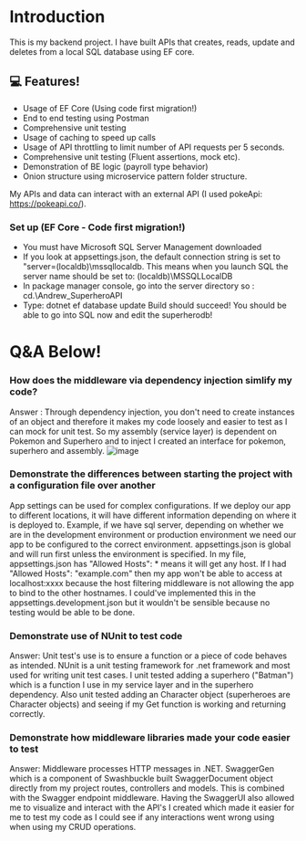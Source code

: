 # Introduction

This is my backend project. I have built APIs that creates, reads, update and deletes from a local SQL database using EF core.

## :computer: Features!
- Usage of EF Core (Using code first migration!)
- End to end testing using Postman
- Comprehensive unit testing
- Usage of caching to speed up calls 
- Usage of API throttling to limit number of API requests per 5 seconds.
- Comprehensive unit testing (Fluent assertions, mock etc).
- Demonstration of BE logic (payroll type behavior)
- Onion structure using microservice pattern folder structure.

My APIs and data can interact with an external API (I used pokeApi: https://pokeapi.co/).

### Set up (EF Core - Code first migration!)
- You must have Microsoft SQL Server Management downloaded
- If you look at appsettings.json, the default connection string is set to "server=(localdb)\\mssqllocaldb. This means when you launch SQL the server name should be set to:    (localdb)\MSSQLLocalDB
- In package manager console, go into the server directory so : cd.\Andrew_SuperheroAPI
- Type:  dotnet ef database update
Build should succeed! You should be able to go into SQL now and edit the superherodb!


# Q&A Below!
### How does the middleware via dependency injection simlify my code?
Answer : Through dependency injection, you don't need to create instances of an object and therefore it makes my code loosely and easier to test as I can mock for unit test. So my assembly (service layer) is dependent on Pokemon and Superhero and to inject I created an interface for pokemon, superhero and assembly.
![image](https://user-images.githubusercontent.com/109708208/183777036-42eecabb-d498-423a-ae24-e78a3353a51e.png)

### Demonstrate the differences between starting the project with a configuration file over another
App settings can be used for complex configurations. If we deploy our app to different locations, it will have different information depending on where it is deployed to. Example, if we have sql server, depending on whether we are in the development environment or production environment we need our app to be configured to the correct environment. appsettings.json is global and will run first unless the environment is specified. 
In my file, appsettings.json has "Allowed Hosts": *  means it will get any host. If I had "Allowed Hosts": "example.com"    then my app won't be able to access at localhost:xxxx because the host filtering middleware is not allowing the app to bind to the other hostnames. I could've implemented this in the appsettings.development.json but it wouldn't be sensible because no testing would be able to be done. 


### Demonstrate use of NUnit to test code
Answer: Unit test's use is to ensure a function or a piece of code behaves as intended. NUnit is a unit testing framework for .net framework and most used for writing unit test cases. I unit tested adding a superhero ("Batman") which is a function I use in my service layer and in the superhero dependency. Also unit tested adding an Character object (superheroes are Character objects) and seeing if my Get function is working and returning correctly.


### Demonstrate how middleware libraries made your code easier to test
Answer: Middleware processes HTTP messages in .NET. SwaggerGen which is a component of Swashbuckle built SwaggerDocument object directly from my project routes, controllers and models. This is combined with the Swagger endpoint middleware. Having the SwaggerUI also allowed me to visualize and interact with the API's I created which made it easier for me to test my code as I could see if any interactions went wrong using when using my CRUD operations.


